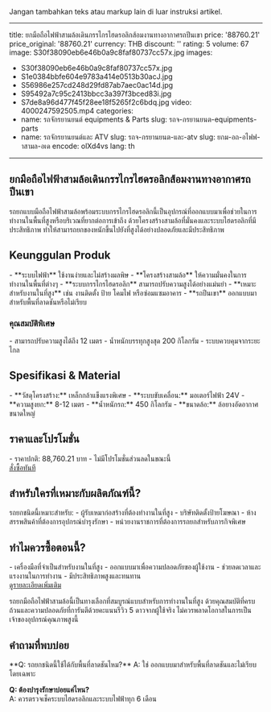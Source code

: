 Jangan tambahkan teks atau markup lain di luar instruksi artikel.

---
title: ยกมือถือไฟฟ้าสามล้อเดินกรรไกรไฮดรอลิกส้อมงานทางอากาศรถปีนเขา
price: '88760.21'
price_original: '88760.21'
currency: THB
discount: ''
rating: 5
volume: 67
image: S30f38090eb6e46b0a9c8faf80737cc57x.jpg
images:
  - S30f38090eb6e46b0a9c8faf80737cc57x.jpg
  - S1e0384bbfe604e9783a414e0513b30acJ.jpg
  - S56986e257cd248d29fd87ab7aec0ac14d.jpg
  - S95492a7c95c2413bbcc3a397f3bced83i.jpg
  - S7de8a96d477f45f28ee18f5265f2c6bdq.jpg
video: 4000247592505.mp4
categories:
  - name: รถจักรยานยนต์ equipments & Parts
    slug: รถจ-กรยานยนต-equipments-parts
  - name: รถจักรยานยนต์และ ATV
    slug: รถจ-กรยานยนต-และ-atv
slug: ยกม-อถ-อไฟฟ-าสามล-อเด
encode: olXd4vs
lang: th
---

<h2>ยกมือถือไฟฟ้าสามล้อเดินกรรไกรไฮดรอลิกส้อมงานทางอากาศรถปีนเขา</h2>
รถยกแบบมือถือไฟฟ้าสามล้อพร้อมระบบกรรไกรไฮดรอลิกนี้เป็นอุปกรณ์ที่ออกแบบมาเพื่อช่วยในการทำงานในพื้นที่สูงหรือบริเวณที่ยากต่อการเข้าถึง ด้วยโครงสร้างสามล้อที่มั่นคงและระบบไฮดรอลิกที่มีประสิทธิภาพ ทำให้สามารถยกของหนักขึ้นไปยังที่สูงได้อย่างปลอดภัยและมีประสิทธิภาพ

<h2>Keunggulan Produk</h2>
- **ระบบไฟฟ้า** ใช้งานง่ายและไม่สร้างมลพิษ
- **โครงสร้างสามล้อ** ให้ความมั่นคงในการทำงานในพื้นที่ต่างๆ
- **ระบบกรรไกรไฮดรอลิก** สามารถปรับความสูงได้อย่างแม่นยำ
- **เหมาะสำหรับงานในที่สูง** เช่น งานติดตั้ง ป้าย โคมไฟ หรือซ่อมแซมอาคาร
- **รถปีนเขา** ออกแบบมาสำหรับพื้นที่ลาดชันหรือไม่เรียบ

<h3>คุณสมบัติพิเศษ</h3>
- สามารถปรับความสูงได้ถึง 12 เมตร
- น้ำหนักบรรทุกสูงสุด 200 กิโลกรัม
- ระบบควบคุมจากระยะไกล

<h2>Spesifikasi & Material</h2>
- **วัสดุโครงสร้าง:** เหล็กกล้าแข็งแรงพิเศษ
- **ระบบขับเคลื่อน:** มอเตอร์ไฟฟ้า 24V
- **ความสูงยก:** 8-12 เมตร
- **น้ำหนักรถ:** 450 กิโลกรัม
- **ขนาดล้อ:** ล้อยางอัดอากาศขนาดใหญ่

<h2>ราคาและโปรโมชั่น</h2>
- ราคาปกติ: 88,760.21 บาท
- ไม่มีโปรโมชั่นส่วนลดในขณะนี้

<div class="flex justify-center my-2">
  <a href="https://buy.csgad.com/olXd4vs" rel="nofollow sponsored" target="_blank" class="py-2 px-4 rounded-md text-white font-semibold bg-gradient-to-r from-[#f73c22] to-[#ff7b48]">สั่งซื้อทันที</a>
</div>

<h2>สำหรับใครที่เหมาะกับผลิตภัณฑ์นี้?</h2>
รถยกชนิดนี้เหมาะสำหรับ:
- ผู้รับเหมาก่อสร้างที่ต้องทำงานในที่สูง
- บริษัทติดตั้งป้ายโฆษณา
- ห้างสรรพสินค้าที่ต้องการอุปกรณ์บำรุงรักษา
- หน่วยงานราชการที่ต้องการรถยกสำหรับภารกิจพิเศษ

<h2>ทำไมควรซื้อตอนนี้?</h2>
- เครื่องมือที่จำเป็นสำหรับงานในที่สูง
- ออกแบบมาเพื่อความปลอดภัยของผู้ใช้งาน
- ช่วยลดเวลาและแรงงานในการทำงาน
- มีประสิทธิภาพสูงและทนทาน

<div class="flex justify-center my-2">
  <a href="https://buy.csgad.com/olXd4vs" rel="nofollow sponsored" target="_blank" class="py-2 px-4 rounded-md text-white font-semibold bg-gradient-to-r from-[#f73c22] to-[#ff7b48]">ดูรายละเอียดเพิ่มเติม</a>
</div>

รถยกมือถือไฟฟ้าสามล้อนี้เป็นทางเลือกที่สมบูรณ์แบบสำหรับการทำงานในที่สูง ด้วยคุณสมบัติที่ครบถ้วนและความปลอดภัยที่การันตีด้วยคะแนนรีวิว 5 ดาวจากผู้ใช้จริง ไม่ควรพลาดโอกาสในการเป็นเจ้าของอุปกรณ์คุณภาพสูงนี้

<h2>คำถามที่พบบ่อย</h2>
**Q: รถยกชนิดนี้ใช้ได้กับพื้นที่ลาดชันไหม?**  
A: ใช่ ออกแบบมาสำหรับพื้นที่ลาดชันและไม่เรียบโดยเฉพาะ

**Q: ต้องบำรุงรักษาบ่อยแค่ไหน?**  
A: ควรตรวจเช็คระบบไฮดรอลิกและระบบไฟฟ้าทุก 6 เดือน